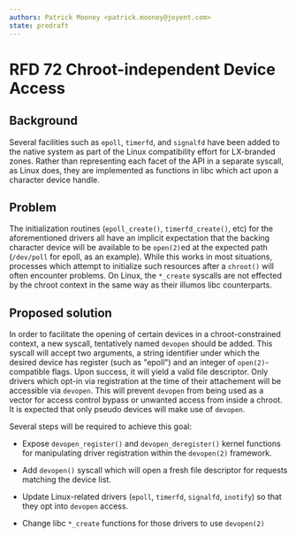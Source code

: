 ```yaml
---
authors: Patrick Mooney <patrick.mooney@joyent.com>
state: predraft
---
```


<!--
    This Source Code Form is subject to the terms of the Mozilla Public
    License, v. 2.0. If a copy of the MPL was not distributed with this
    file, You can obtain one at http://mozilla.org/MPL/2.0/.
-->

<!--
    Copyright 2016 Joyent
-->

# RFD 72 Chroot-independent Device Access


## Background

Several facilities such as `epoll`, `timerfd`, and `signalfd` have been added
to the native system as part of the Linux compatibility effort for LX-branded
zones.  Rather than representing each facet of the API in a separate syscall,
as Linux does, they are implemented as functions in libc which act upon a
character device handle.

## Problem

The initialization routines (`epoll_create()`, `timerfd_create()`, etc) for the
aforementioned drivers all have an implicit expectation that the backing
character device will be available to be `open(2)`ed at the expected path
(`/dev/poll` for epoll, as an example).  While this works in most situations,
processes which attempt to initialize such resources after a `chroot()` will
often encounter problems.  On Linux, the `*_create` syscalls are not effected
by the chroot context in the same way as their illumos libc counterparts.

## Proposed solution

In order to facilitate the opening of certain devices in a chroot-constrained
context, a new syscall, tentatively named `devopen` should be added.  This
syscall will accept two arguments, a string identifier under which the desired
device has register (such as "epoll") and an integer of `open(2)`-compatible
flags.  Upon success, it will yield a valid file descriptor.  Only drivers
which opt-in via registration at the time of their attachement will be
accessible via `devopen`.  This will prevent `devopen` from being used as a
vector for access control bypass or unwanted access from inside a chroot.  It
is expected that only pseudo devices will make use of `devopen`.

Several steps will be required to achieve this goal:


* Expose `devopen_register()` and `devopen_deregister()` kernel functions for
  manipulating driver registration within the `devopen(2)` framework.

* Add `devopen()` syscall which will open a fresh file descriptor for requests
  matching the device list.

* Update Linux-related drivers (`epoll`, `timerfd`, `signalfd`, `inotify`) so
  that they opt into `devopen` access.

* Change libc `*_create` functions for those drivers to use `devopen(2)`
